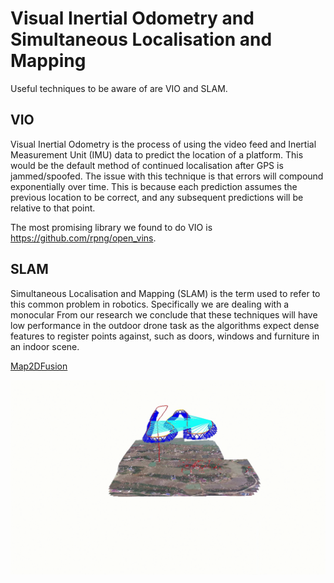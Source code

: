 # Visual Inertial Odometry and Simultaneous Localisation and Mapping

Useful techniques to be aware of are VIO and SLAM. 

## VIO

Visual Inertial Odometry is the process of using the video feed and Inertial Measurement Unit (IMU) data to predict the location of a platform. This would be the default method of continued localisation after GPS is jammed/spoofed. The issue with this technique is that errors will compound exponentially over time. This is because each prediction assumes the previous location to be correct, and any subsequent predictions will be relative to that point.

The most promising library we found to do VIO is https://github.com/rpng/open_vins. 

## SLAM

Simultaneous Localisation and Mapping (SLAM) is the term used to refer to this common problem in robotics. Specifically we are dealing with a monocular From our research we conclude that these techniques will have low performance in the outdoor drone task as the algorithms expect dense features to register points against, such as doors, windows and furniture in an indoor scene.

[Map2DFusion](https://github.com/zdzhaoyong/Map2DFusion) 

![](./map2dfusion.gif)